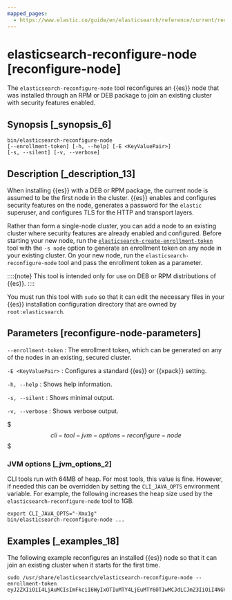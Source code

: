 ```yaml
---
mapped_pages:
  - https://www.elastic.co/guide/en/elasticsearch/reference/current/reconfigure-node.html
---
```


# elasticsearch-reconfigure-node [reconfigure-node]

The `elasticsearch-reconfigure-node` tool reconfigures an {{es}} node that was installed through an RPM or DEB package to join an existing cluster with security features enabled.


## Synopsis [_synopsis_6]

```shell
bin/elasticsearch-reconfigure-node
[--enrollment-token] [-h, --help] [-E <KeyValuePair>]
[-s, --silent] [-v, --verbose]
```


## Description [_description_13]

When installing {{es}} with a DEB or RPM package, the current node is assumed to be the first node in the cluster. {{es}} enables and configures security features on the node, generates a password for the `elastic` superuser, and configures TLS for the HTTP and transport layers.

Rather than form a single-node cluster, you can add a node to an existing cluster where security features are already enabled and configured. Before starting your new node, run the [`elasticsearch-create-enrollment-token`](/reference/elasticsearch/command-line-tools/create-enrollment-token.md) tool with the `-s node` option to generate an enrollment token on any node in your existing cluster. On your new node, run the `elasticsearch-reconfigure-node` tool and pass the enrollment token as a parameter.

::::{note}
This tool is intended only for use on DEB or RPM distributions of {{es}}.
::::


You must run this tool with `sudo` so that it can edit the necessary files in your {{es}} installation configuration directory that are owned by `root:elasticsearch`.


## Parameters [reconfigure-node-parameters]

`--enrollment-token`
:   The enrollment token, which can be generated on any of the nodes in an existing, secured cluster.

`-E <KeyValuePair>`
:   Configures a standard {{es}} or {{xpack}} setting.

`-h, --help`
:   Shows help information.

`-s, --silent`
:   Shows minimal output.

`-v, --verbose`
:   Shows verbose output.

$$$cli-tool-jvm-options-reconfigure-node$$$


### JVM options [_jvm_options_2]

CLI tools run with 64MB of heap. For most tools, this value is fine. However, if needed this can be overridden by setting the `CLI_JAVA_OPTS` environment variable. For example, the following increases the heap size used by the `elasticsearch-reconfigure-node` tool to 1GB.

```shell
export CLI_JAVA_OPTS="-Xmx1g"
bin/elasticsearch-reconfigure-node ...
```


## Examples [_examples_18]

The following example reconfigures an installed {{es}} node so that it can join an existing cluster when it starts for the first time.

```shell
sudo /usr/share/elasticsearch/elasticsearch-reconfigure-node --enrollment-token eyJ2ZXIiOiI4LjAuMCIsImFkciI6WyIxOTIuMTY4LjEuMTY6OTIwMCJdLCJmZ3IiOiI4NGVhYzkyMzAyMWQ1MjcyMmQxNTFhMTQwZmM2ODI5NmE5OWNiNmU0OGVhZjYwYWMxYzljM2I3ZDJjOTg2YTk3Iiwia2V5IjoiUy0yUjFINEJrNlFTMkNEY1dVV1g6QS0wSmJxM3hTRy1haWxoQTdPWVduZyJ9
```

